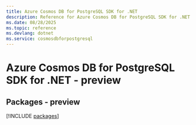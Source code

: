 ```yaml
---
title: Azure Cosmos DB for PostgreSQL SDK for .NET
description: Reference for Azure Cosmos DB for PostgreSQL SDK for .NET
ms.date: 08/28/2025
ms.topic: reference
ms.devlang: dotnet
ms.service: cosmosdbforpostgresql
---
```

# Azure Cosmos DB for PostgreSQL SDK for .NET - preview
## Packages - preview
[!INCLUDE [packages](cosmos-db-for-postgresql-index.md)]